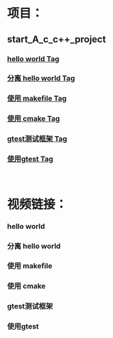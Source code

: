 # 项目：
## start_A_c_c++_project
### [hello world Tag](https://github.com/jinfeihan57/start_A_c_cpp_project/tree/hello_world)
### [分离 hello world Tag](https://github.com/jinfeihan57/start_A_c_cpp_project/tree/separate_stage2)
### [使用 makefile Tag](https://github.com/jinfeihan57/start_A_c_cpp_project/tree/use_makefile)
### [使用 cmake Tag](https://github.com/jinfeihan57/start_A_c_cpp_project/tree/cmake_stage2)
### [gtest测试框架 Tag](https://github.com/jinfeihan57/start_A_c_cpp_project/tree/add_gtest)
### [使用gtest Tag]()

<br>

# 视频链接：
### hello world
### 分离 hello world
### 使用 makefile
### 使用 cmake
### gtest测试框架
### 使用gtest